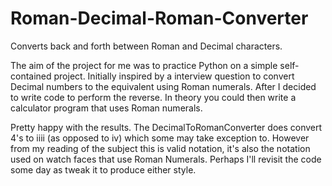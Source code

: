 # Roman-Decimal-Roman-Converter
Converts back and forth between Roman and Decimal characters. 

The aim of the project for me was to practice Python on a simple self-contained project. Initially inspired by a interview question to convert Decimal numbers to the equivalent using Roman numerals. After I decided to write code to perform the reverse. In theory you could then write a calculator program that uses Roman numerals. 

Pretty happy with the results. The DecimalToRomanConverter does convert 4's to iiii (as opposed to iv) which some may take exception to. However from my reading of the subject this is valid notation, it's also the notation used on watch faces that use Roman Numerals. Perhaps I'll revisit the code some day as tweak it to produce either style.
